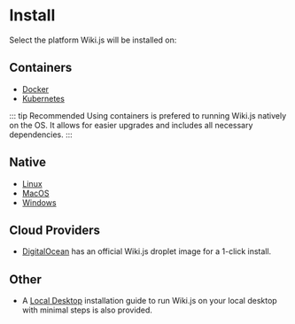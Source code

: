# Install

Select the platform Wiki.js will be installed on:

## Containers

- [Docker](install/docker)
- [Kubernetes](install/kubernetes)

::: tip Recommended
Using containers is prefered to running Wiki.js natively on the OS. It allows for easier upgrades and includes all necessary dependencies.
:::

## Native

- [Linux](install/linux)
- [MacOS](install/macos)
- [Windows](install/windows)

## Cloud Providers

- [DigitalOcean](install/digitalocean) has an official Wiki.js droplet image for a 1-click install.

## Other

- A [Local Desktop](install/desktop) installation guide to run Wiki.js on your local desktop with minimal steps is also provided.
